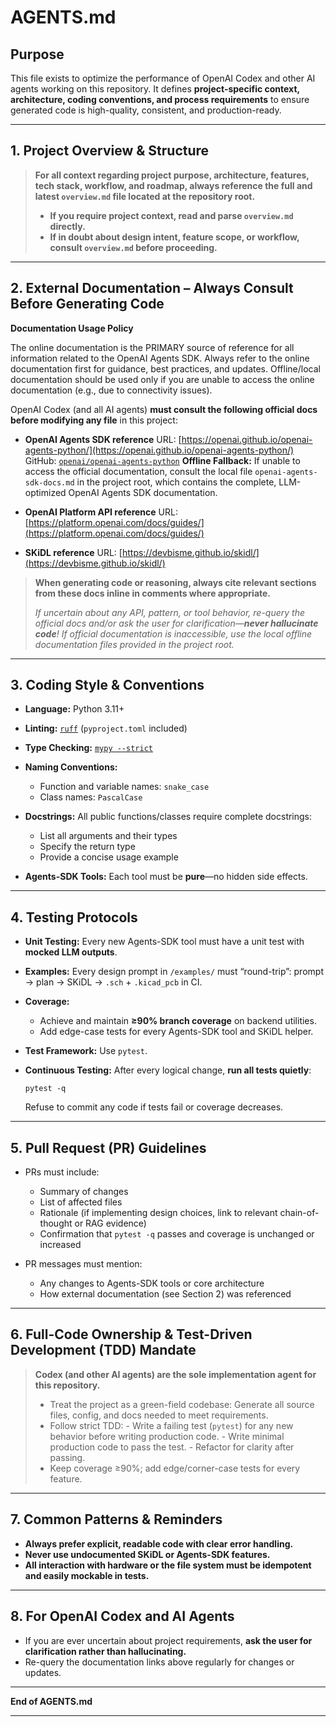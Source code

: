 # AGENTS.md

## Purpose

This file exists to optimize the performance of OpenAI Codex and other AI agents working on this repository.
It defines **project-specific context, architecture, coding conventions, and process requirements** to ensure generated code is high-quality, consistent, and production-ready.

---

## 1. Project Overview & Structure

> **For all context regarding project purpose, architecture, features, tech stack, workflow, and roadmap, always reference the full and latest `overview.md` file located at the repository root.**
>
> * **If you require project context, read and parse `overview.md` directly.**
> * **If in doubt about design intent, feature scope, or workflow, consult `overview.md` before proceeding.**

---

## 2. External Documentation – Always Consult Before Generating Code

**Documentation Usage Policy**

The online documentation is the PRIMARY source of reference for all information related to the OpenAI Agents SDK.
Always refer to the online documentation first for guidance, best practices, and updates.
Offline/local documentation should be used only if you are unable to access the online documentation (e.g., due to connectivity issues).

OpenAI Codex (and all AI agents) **must consult the following official docs before modifying any file** in this project:

* **OpenAI Agents SDK reference**
  URL: [https://openai.github.io/openai-agents-python/](https://openai.github.io/openai-agents-python/)
  GitHub: [`openai/openai-agents-python`](https://github.com/openai/openai-agents-python)
  **Offline Fallback:** If unable to access the official documentation, consult the local file `openai-agents-sdk-docs.md` in the project root, which contains the complete, LLM-optimized OpenAI Agents SDK documentation.

* **OpenAI Platform API reference**
  URL: [https://platform.openai.com/docs/guides/](https://platform.openai.com/docs/guides/)

* **SKiDL reference**
  URL: [https://devbisme.github.io/skidl/](https://devbisme.github.io/skidl/)

> **When generating code or reasoning, always cite relevant sections from these docs inline in comments where appropriate.**
>
> *If uncertain about any API, pattern, or tool behavior, re-query the official docs and/or ask the user for clarification—**never hallucinate code**! If official documentation is inaccessible, use the local offline documentation files provided in the project root.*

---

## 3. Coding Style & Conventions

* **Language:** Python 3.11+

* **Linting:** [`ruff`](https://docs.astral.sh/ruff/) (`pyproject.toml` included)

* **Type Checking:** [`mypy --strict`](https://mypy.readthedocs.io/en/stable/)

* **Naming Conventions:**

  * Function and variable names: `snake_case`
  * Class names: `PascalCase`

* **Docstrings:**
  All public functions/classes require complete docstrings:

  * List all arguments and their types
  * Specify the return type
  * Provide a concise usage example

* **Agents-SDK Tools:**
  Each tool must be **pure**—no hidden side effects.

---

## 4. Testing Protocols

* **Unit Testing:**
  Every new Agents-SDK tool must have a unit test with **mocked LLM outputs**.
* **Examples:**
  Every design prompt in `/examples/` must “round-trip”: prompt → plan → SKiDL → `.sch` + `.kicad_pcb` in CI.
* **Coverage:**

  * Achieve and maintain **≥90% branch coverage** on backend utilities.
  * Add edge-case tests for every Agents-SDK tool and SKiDL helper.
* **Test Framework:**
  Use `pytest`.
* **Continuous Testing:**
  After every logical change, **run all tests quietly**:

  ```
  pytest -q
  ```

  Refuse to commit any code if tests fail or coverage decreases.

---

## 5. Pull Request (PR) Guidelines

* PRs must include:

  * Summary of changes
  * List of affected files
  * Rationale (if implementing design choices, link to relevant chain-of-thought or RAG evidence)
  * Confirmation that `pytest -q` passes and coverage is unchanged or increased
* PR messages must mention:

  * Any changes to Agents-SDK tools or core architecture
  * How external documentation (see Section 2) was referenced

---

## 6. Full-Code Ownership & Test-Driven Development (TDD) Mandate

> **Codex (and other AI agents) are the sole implementation agent for this repository.**
>
> * Treat the project as a green-field codebase:
>   Generate all source files, config, and docs needed to meet requirements.
> * Follow strict TDD:
>   \- Write a failing test (`pytest`) for any new behavior before writing production code.
>   \- Write minimal production code to pass the test.
>   \- Refactor for clarity after passing.
> * Keep coverage ≥90%; add edge/corner-case tests for every feature.

---

## 7. Common Patterns & Reminders

* **Always prefer explicit, readable code with clear error handling.**
* **Never use undocumented SKiDL or Agents-SDK features.**
* **All interaction with hardware or the file system must be idempotent and easily mockable in tests.**

---

## 8. For OpenAI Codex and AI Agents

* If you are ever uncertain about project requirements, **ask the user for clarification rather than hallucinating.**
* Re-query the documentation links above regularly for changes or updates.

---

**End of AGENTS.md**

---
